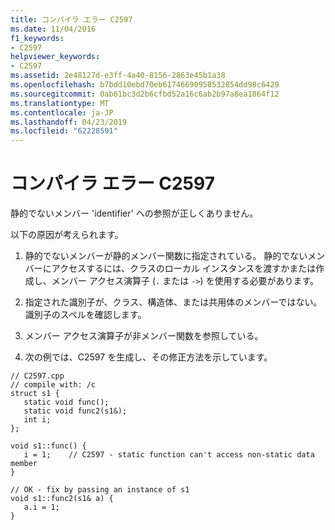 ```yaml
---
title: コンパイラ エラー C2597
ms.date: 11/04/2016
f1_keywords:
- C2597
helpviewer_keywords:
- C2597
ms.assetid: 2e48127d-e3ff-4a40-8156-2863e45b1a38
ms.openlocfilehash: b7bdd10ebd70eb61746690958532854dd98c6429
ms.sourcegitcommit: 0ab61bc3d2b6cfbd52a16c6ab2b97a8ea1864f12
ms.translationtype: MT
ms.contentlocale: ja-JP
ms.lasthandoff: 04/23/2019
ms.locfileid: "62228591"
---
```

# <a name="compiler-error-c2597"></a>コンパイラ エラー C2597

静的でないメンバー 'identifier' への参照が正しくありません。

以下の原因が考えられます。

1. 静的でないメンバーが静的メンバー関数に指定されている。 静的でないメンバーにアクセスするには、クラスのローカル インスタンスを渡すかまたは作成し、メンバー アクセス演算子 (`.` または `->`) を使用する必要があります。

1. 指定された識別子が、クラス、構造体、または共用体のメンバーではない。 識別子のスペルを確認します。

1. メンバー アクセス演算子が非メンバー関数を参照している。

1. 次の例では、C2597 を生成し、その修正方法を示しています。

```
// C2597.cpp
// compile with: /c
struct s1 {
   static void func();
   static void func2(s1&);
   int i;
};

void s1::func() {
   i = 1;    // C2597 - static function can't access non-static data member
}

// OK - fix by passing an instance of s1
void s1::func2(s1& a) {
   a.i = 1;
}
```